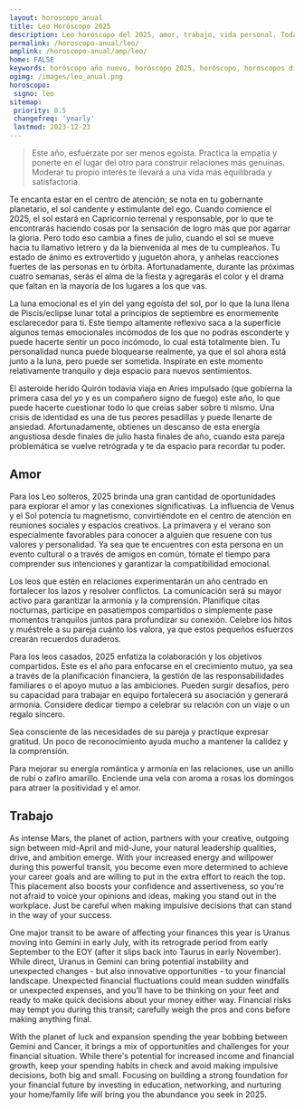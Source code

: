 ```yaml
---
layout: horoscopo_anual
title: Leo Horóscopo 2025 
description: Leo horóscopo del 2025, amor, trabajo, vida personal. Todas las predicciones para Leo 2025 gratis. Disfruta este año nuevo.
permalink: /horoscopo-anual/leo/
amplink: /horoscopo-anual/amp/leo/
home: FALSE
keywords: horóscopo año nuevo, horóscopo 2025, horóscopo, horoscopos diarios gratis del dia de hoy, horóscopo diario gratis,horóscopo ano nuevo 2025, horóscopo esperanza gracia, horoscopo Leo 2025, horoscop, horóscopos gratis, horoscopo Leo, horoscopo Leo 2025 gratis, Tarot, Astrologia, Zodíaco, Leo, horoscopo gratis,tarot en femenino,videncia gratuita,horoscopos gratuitos,horóscopos, astrologia,videncia gratis
ogimg: /images/leo_anual.png
horoscopo:
 signo: leo
sitemap:
 priority: 0.5
 changefreq: 'yearly'
 lastmod: 2023-12-23
---
```





> Este año, esfuérzate por ser menos egoísta. Practica la empatía y ponerte en el lugar del otro para construir relaciones más genuinas. Moderar tu propio interés te llevará a una vida más equilibrada y satisfactoria.


Te encanta estar en el centro de atención; se nota en tu gobernante planetario, el sol candente y estimulante del ego. Cuando comience el 2025, el sol estará en Capricornio terrenal y responsable, por lo que te encontrarás haciendo cosas por la sensación de logro más que por agarrar la gloria. Pero todo eso cambia a fines de julio, cuando el sol se mueve hacia tu llamativo letrero y da la bienvenida al mes de tu cumpleaños. Tu estado de ánimo es extrovertido y juguetón ahora, y anhelas reacciones fuertes de las personas en tu órbita. Afortunadamente, durante las próximas cuatro semanas, serás el alma de la fiesta y agregarás el color y el drama que faltan en la mayoría de los lugares a los que vas.

La luna emocional es el yin del yang egoísta del sol, por lo que la luna llena de Piscis/eclipse lunar total a principios de septiembre es enormemente esclarecedor para ti. Este tiempo altamente reflexivo saca a la superficie algunos temas emocionales incómodos de los que no podrás esconderte y puede hacerte sentir un poco incómodo, lo cual está totalmente bien. Tu personalidad nunca puede bloquearse realmente, ya que el sol ahora está junto a la luna, pero puede ser sometida. Inspírate en este momento relativamente tranquilo y deja espacio para nuevos sentimientos.

El asteroide herido Quirón todavía viaja en Aries impulsado (que gobierna la primera casa del yo y es un compañero signo de fuego) este año, lo que puede hacerte cuestionar todo lo que creías saber sobre ti mismo. Una crisis de identidad es una de tus peores pesadillas y puede llenarte de ansiedad. Afortunadamente, obtienes un descanso de esta energía angustiosa desde finales de julio hasta finales de año, cuando esta pareja problemática se vuelve retrógrada y te da espacio para recordar tu poder.

## Amor

Para los Leo solteros, 2025 brinda una gran cantidad de oportunidades para explorar el amor y las conexiones significativas. La influencia de Venus y el Sol potencia tu magnetismo, convirtiéndote en el centro de atención en reuniones sociales y espacios creativos. La primavera y el verano son especialmente favorables para conocer a alguien que resuene con tus valores y personalidad. Ya sea que te encuentres con esta persona en un evento cultural o a través de amigos en común, tómate el tiempo para comprender sus intenciones y garantizar la compatibilidad emocional.

Los leos que estén en relaciones experimentarán un año centrado en fortalecer los lazos y resolver conflictos. La comunicación será su mayor activo para garantizar la armonía y la comprensión. Planifique citas nocturnas, participe en pasatiempos compartidos o simplemente pase momentos tranquilos juntos para profundizar su conexión. Celebre los hitos y muéstrele a su pareja cuánto los valora, ya que estos pequeños esfuerzos crearán recuerdos duraderos.

Para los leos casados, 2025 enfatiza la colaboración y los objetivos compartidos. Este es el año para enfocarse en el crecimiento mutuo, ya sea a través de la planificación financiera, la gestión de las responsabilidades familiares o el apoyo mutuo a las ambiciones. Pueden surgir desafíos, pero su capacidad para trabajar en equipo fortalecerá su asociación y generará armonía. Considere dedicar tiempo a celebrar su relación con un viaje o un regalo sincero.

Sea consciente de las necesidades de su pareja y practique expresar gratitud. Un poco de reconocimiento ayuda mucho a mantener la calidez y la comprensión.

Para mejorar su energía romántica y armonía en las relaciones, use un anillo de rubí o zafiro amarillo. Enciende una vela con aroma a rosas los domingos para atraer la positividad y el amor.

## Trabajo

As intense Mars, the planet of action, partners with your creative, outgoing sign between mid-April and mid-June, your natural leadership qualities, drive, and ambition emerge. With your increased energy and willpower during this powerful transit, you become even more determined to achieve your career goals and are willing to put in the extra effort to reach the top. This placement also boosts your confidence and assertiveness, so you’re not afraid to voice your opinions and ideas, making you stand out in the workplace. Just be careful when making impulsive decisions that can stand in the way of your success.

One major transit to be aware of affecting your finances this year is Uranus moving into Gemini in early July, with its retrograde period from early September to the EOY (after it slips back into Taurus in early November). While direct, Uranus in Gemini can bring potential instability and unexpected changes - but also innovative opportunities - to your financial landscape. Unexpected financial fluctuations could mean sudden windfalls or unexpected expenses, and you’ll have to be thinking on your feet and ready to make quick decisions about your money either way. Financial risks may tempt you during this transit; carefully weigh the pros and cons before making anything final.

With the planet of luck and expansion spending the year bobbing between Gemini and Cancer, it brings a mix of opportunities and challenges for your financial situation. While there's potential for increased income and financial growth, keep your spending habits in check and avoid making impulsive decisions, both big and small. Focusing on building a strong foundation for your financial future by investing in education, networking, and nurturing your home/family life will bring you the abundance you seek in 2025.